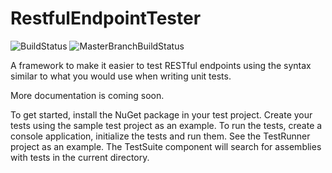 # RestfulEndpointTester

![BuildStatus](https://ci.appveyor.com/api/projects/status/ptvr7vxd0svxdgya?svg=true) ![MasterBranchBuildStatus](https://ci.appveyor.com/api/projects/status/ptvr7vxd0svxdgya/branch/master?svg=true)

A framework to make it easier to test RESTful endpoints using the syntax similar to what you would use when writing unit tests.

More documentation is coming soon.

To get started, install the NuGet package in your test project.  Create your tests using the sample test project as an example.  To run the tests, create a console application, initialize the tests and run them.  See the TestRunner project as an example.  The TestSuite component will search for assemblies with tests in the current directory.
